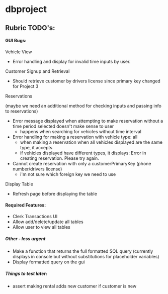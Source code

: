 # **dbproject**

## Rubric TODO's:

#### GUI Bugs:
Vehicle View
- Error handling and display for invalid time inputs by user.

Customer Signup and Retrieval
- Should retrieve customer by drivers license since primary key changed for Project 3

Reservations 

(maybe we need an additional method for checking inputs and passing info to reservations)
- Error message displayed when attempting to make reservation without a time period selected doesn't make sense to user
    - happens when searching for vehicles without time interval
- Error handling for making a reservation with vehicle type: all
    - when making a reservation when all vehicles displayed are the same type, it accepts
    - if vehicles displayed have different types, it displays: Error in creating reservation. Please try again.
- Cannot create reservation with only a customerPrimaryKey (phone number/drivers license)
    - i'm not sure which foreign key we need to use

Display Table
- Refresh page before displaying the table

#### Required Features:

- Clerk Transactions UI
- Allow add/delete/update all tables
- Allow user to view all tables

##### Other - less urgent
- Make a function that returns the full formatted SQL query (currently displays in console but without 
substitutions for placeholder variables)
- Display formatted query on the gui

##### Things to test later:
- assert making rental adds new customer if customer is new